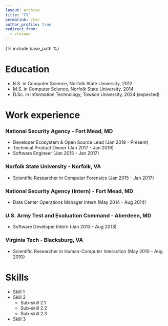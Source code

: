 ```yaml
---
layout: archive
title: "CV"
permalink: /cv/
author_profile: true
redirect_from:
  - /resume
---
```


{% include base_path %}

Education
======
* B.S. in Computer Science, Norfolk State University, 2012
* M.S. in Computer Science, Norfolk State University, 2014
* D.Sc. in Information Technology, Towson University, 2024 (expected)

Work experience
======
### National Security Agency - Fort Mead, MD
* Developer Ecosystem & Open Source Lead (Jan 2019 - Present)
* Technical Product Owner (Jan 2017 - Jan 2019)
* Software Engineer (Jan 2015 - Jan 2017)

### Norfolk State University - Norfolk, VA
* Scientific Researcher in Computer Forensics (Jan 2015 - Jan 2017)

### National Security Agency (Intern) - Fort Mead, MD
* Data Center Operations Manager Intern (May 2014 - Aug 2014)
  
### U.S. Army Test and Evaluation Command - Aberdeen, MD
* Software Developer Intern (Jan 2013 - Aug 2013)

### Virginia Tech - Blacksburg, VA
* Scientific Researcher in Human-Computer Interaction (May 2010 - Aug 2010)
  
Skills
======
* Skill 1
* Skill 2
  * Sub-skill 2.1
  * Sub-skill 2.2
  * Sub-skill 2.3
* Skill 3


